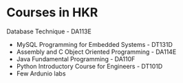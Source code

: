 # Courses in HKR

Database Technique - DA113E
  - MySQL
Programming for Embedded Systems - DT131D
  - Assembly and C
Object Oriented Programming - DA114E
  - Java
Fundamental Programming - DA110F
  - Python
Introductory Course for Engineers - DT101D
  - Few Ardunio labs
